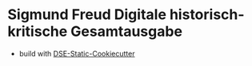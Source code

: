 # Sigmund Freud Digitale historisch-kritische Gesamtausgabe


* build with [DSE-Static-Cookiecutter](https://github.com/acdh-oeaw/dse-static-cookiecutter)
